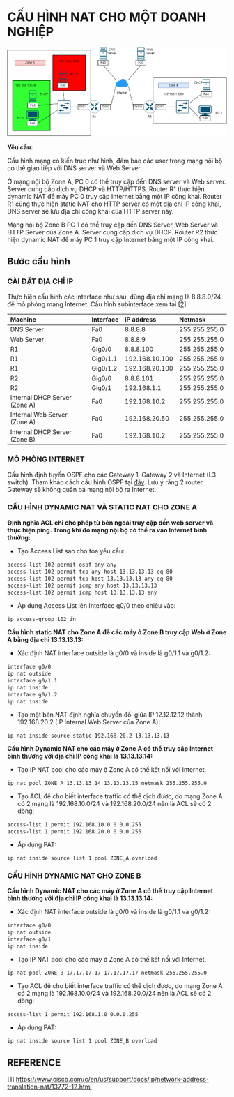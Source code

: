 # CẤU HÌNH NAT CHO MỘT DOANH NGHIỆP

![Topology](./img/topology.png)

**Yêu cầu:**

Cấu hình mạng có kiến trúc như hình, đảm bảo các user trong mạng nội bộ có thể giao tiếp với DNS server và Web Server.

Ở mạng nội bộ Zone A, PC 0 có thể truy cập đến DNS server và Web server. Server cung cấp dịch vụ DHCP và HTTP/HTTPS. Router R1 thực hiện dynamic NAT để máy PC 0 truy cập Internet bằng một IP công khai. Router R1 cũng thực hiện static NAT cho HTTP server có một địa chỉ IP công khai, DNS server sẽ lưu địa chỉ công khai của HTTP server này.

Mạng nội bộ Zone B PC 1 có thể truy cập đến DNS Server, Web Server và HTTP Server của Zone A. Server cung cấp dịch vụ DHCP. Router R2 thực hiện dynamic NAT để máy PC 1 truy cập Internet bằng một IP công khai.

## Bước cấu hình

### CÀI ĐẶT ĐỊA CHỈ IP

Thực hiện cấu hình các interface như sau, dùng địa chỉ mạng là 8.8.8.0/24 để mô phỏng mạng Internet. Cấu hình subinterface xem tại [[2]](https://www.cisco.com/c/en/us/td/docs/switches/lan/catalyst9600/software/release/17-3/configuration_guide/vlan/b_173_vlan_9600_cg/configuring_layer_3_subinterfaces.pdf).

|Machine|Interface|IP address|Netmask|
|:------|:--------|:---------|:------|
|DNS Server|Fa0|8.8.8.8|255.255.255.0|
|Web Server|Fa0|8.8.8.9|255.255.255.0|
|R1|Gig0/0|8.8.8.100|255.255.255.0|
|R1|Gig0/1.1|192.168.10.100|255.255.255.0|
|R1|Gig0/1.2|192.168.20.100|255.255.255.0|
|R2|Gig0/0|8.8.8.101|255.255.255.0|
|R2|Gig0/1|192.168.1.1|255.255.255.0|
|Internal DHCP Server (Zone A)|Fa0|192.168.10.2|255.255.255.0|
|Internal Web Server (Zone A)|Fa0|192.168.20.50|255.255.255.0|
|Internal DHCP Server (Zone B)|Fa0|192.168.10.2|255.255.255.0|

### MÔ PHỎNG INTERNET

Cấu hình định tuyến OSPF cho các Gateway 1, Gateway 2 và Internet (L3 switch). Tham khảo cách cấu hình OSPF tại [đây](../OSPF_routing/index.md). Lưu ý rằng 2 router Gateway sẽ không quản bá mạng nội bộ ra Internet.

### CẤU HÌNH DYNAMIC NAT VÀ STATIC NAT CHO ZONE A

**Định nghĩa ACL chỉ cho phép từ bên ngoài truy cập dến web server và thực hiện ping. Trong khi đó mạng nội bộ có thể ra vào Internet bình thường:**

- Tạo Access List sao cho tỏa yêu cầu:

```
access-list 102 permit ospf any any
access-list 102 permit tcp any host 13.13.13.13 eq 80
access-list 102 permit tcp host 13.13.13.13 any eq 80
access-list 102 permit icmp any host 13.13.13.13
access-list 102 permit icmp host 13.13.13.13 any
```

- Áp dụng Access List lên Interface g0/0 theo chiều vào:

```
ip access-group 102 in
```

**Cấu hình static NAT cho Zone A để các máy ở Zone B truy cập Web ở Zone A bằng địa chỉ 13.13.13.13:**

- Xác định NAT interface outside là g0/0 và inside là g0/1.1 và g0/1.2:

```
interface g0/0
ip nat outside
interface g0/1.1
ip nat inside
interface g0/1.2
ip nat inside
```

- Tạo một bản NAT định nghĩa chuyển đổi giữa IP 12.12.12.12 thành 192.168.20.2 (IP Internal Web Server của Zone A):

```
ip nat inside source static 192.168.20.2 13.13.13.13
```

**Cấu hình Dynamic NAT cho các máy ở Zone A có thể truy cập Internet bình thường với địa chỉ IP công khai là 13.13.13.14:**

- Tạo IP NAT pool cho các máy ở Zone A có thể kết nối với Internet.

```
ip nat pool ZONE_A 13.13.13.14 13.13.13.15 netmask 255.255.255.0
```

- Tạo ACL để cho biết interface traffic có thể dịch được, do mạng Zone A có 2 mạng là 192.168.10.0/24 và 192.168.20.0/24 nên là ACL sẽ có 2 dòng:

```
access-list 1 permit 192.168.10.0 0.0.0.255
access-list 1 permit 192.168.20.0 0.0.0.255
```

- Áp dụng PAT:

```
ip nat inside source list 1 pool ZONE_A overload
```

### CẤU HÌNH DYNAMIC NAT CHO ZONE B

**Cấu hình Dynamic NAT cho các máy ở Zone A có thể truy cập Internet bình thường với địa chỉ IP công khai là 13.13.13.14:**

- Xác định NAT interface outside là g0/0 và inside là g0/1.1 và g0/1.2:

```
interface g0/0
ip nat outside
interface g0/1
ip nat inside
```

- Tạo IP NAT pool cho các máy ở Zone A có thể kết nối với Internet.

```
ip nat pool ZONE_B 17.17.17.17 17.17.17.17 netmask 255.255.255.0
```

- Tạo ACL để cho biết interface traffic có thể dịch được, do mạng Zone A có 2 mạng là 192.168.10.0/24 và 192.168.20.0/24 nên là ACL sẽ có 2 dòng:

```
access-list 1 permit 192.168.1.0 0.0.0.255
```

- Áp dụng PAT:

```
ip nat inside source list 1 pool ZONE_B overload
```

## REFERENCE

[1] <https://www.cisco.com/c/en/us/support/docs/ip/network-address-translation-nat/13772-12.html>
